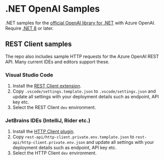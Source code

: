 # .NET OpenAI Samples
.NET samples for the [official OpenAI library for .NET](https://github.com/openai/openai-dotnet) with Azure OpenAI. Require [.NET 8](https://dotnet.microsoft.com/en-us/download/dotnet/8.0) or later. 

## REST Client samples
The repo also includes sample HTTP requests for the Azure OpenAI REST API. Many current IDEs and editors support these.

### Visual Studio Code

1. Install the [REST Client extension](https://marketplace.visualstudio.com/items?itemName=humao.rest-client).
2. Copy `.vscode/settings.template.json` to `.vscode/settings.json` and update all settings with your deployment details such as endpoint, API key etc.
3. Select the REST Client `dev` environment.


### JetBrains IDEs (IntelliJ, Rider etc.)
1. Install the [HTTP Client plugin](https://www.jetbrains.com/help/idea/http-client-in-product-code-editor.html).
2. Copy `rest-api/http-client.private.env.template.json` to `rest-api/http-client.private.env.json` and update all settings with your deployment details such as endpoint, API key etc.
3. Select the HTTP Client `dev` environment.
